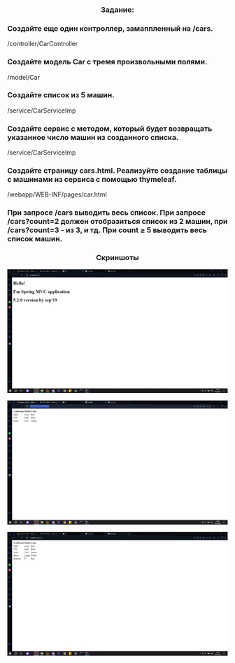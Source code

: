 
<h3 align="center">Задание:</h3>


<h3 >Создайте еще один контроллер, замаппленный на /cars.</h3>
/controller/CarController


<h3 >Создайте модель Car с тремя произвольными полями.</h3>
/model/Car

<h3 >Создайте список из 5 машин.</h3>
/service/CarServiceImp

<h3 >Создайте сервис с методом, который будет возвращать указанное число машин из созданного списка.</h3>
/service/CarServiceImp

<h3 >Создайте страницу cars.html. Реализуйте создание таблицы с машинами из сервиса с помощью thymeleaf.</h3>
/webapp/WEB-INF/pages/car.html
<h3 >При запросе /cars выводить весь список. При запросе /cars?count=2 должен отобразиться список из 2 машин, при /cars?count=3 - из 3, и тд. При count ≥ 5 выводить весь список машин.</h3>

<h3 align="center">Скриншоты</h3>

![img.png](./img.png)

![img_1.png](./img_1.png)

![img_2.png](./img_2.png)